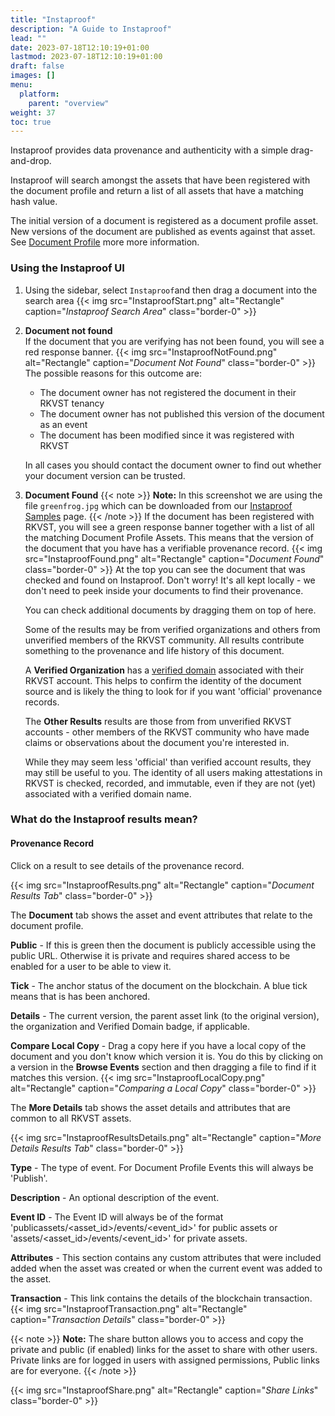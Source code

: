 ```yaml
---
title: "Instaproof"
description: "A Guide to Instaproof"
lead: ""
date: 2023-07-18T12:10:19+01:00
lastmod: 2023-07-18T12:10:19+01:00
draft: false
images: []
menu: 
  platform:
    parent: "overview"
weight: 37
toc: true
---
```

Instaproof provides data provenance and authenticity with a simple drag-and-drop.

Instaproof will search amongst the assets that have been registered with the document profile and return a list of all assets that have a matching hash value.

The initial version of a document is registered as a document profile asset. New versions of the document are published as events against that asset. See [Document Profile](/developers/developer-patterns/document-profile) more more information.

### Using the Instaproof UI

1. Using the sidebar, select `Instaproof`and then drag a document into the search area
{{< img src="InstaproofStart.png" alt="Rectangle" caption="<em>Instaproof Search Area</em>" class="border-0" >}}
1. **Document not found**  
If the document that you are verifying has not been found, you will see a red response banner.
{{< img src="InstaproofNotFound.png" alt="Rectangle" caption="<em>Document Not Found</em>" class="border-0" >}}
  The possible reasons for this outcome are:

   * The document owner has not registered the document in their RKVST tenancy
   * The document owner has not published this version of the document as an event
   * The document has been modified since it was registered with RKVST

   In all cases you should contact the document owner to find out whether your document version can be trusted.

1. **Document Found**
{{< note >}}
**Note:** In this screenshot we are using the file `greenfrog.jpg` which can be downloaded from our [Instaproof Samples](https://github.com/rkvst/instaproof-samples/tree/main/media) page.
{{< /note >}}
If the document has been registered with RKVST, you will see a green response banner together with a list of all the matching Document Profile Assets. This means that the version of the document that you have has a verifiable provenance record.
{{< img src="InstaproofFound.png" alt="Rectangle" caption="<em>Document Found</em>" class="border-0" >}}
At the top you can see the document that was checked and found on Instaproof. Don't worry! It's all kept locally - we don't need to peek inside your documents to find their provenance.  

    You can check additional documents by dragging them on top of here.

    Some of the results may be from verified organizations and others from unverified members of the RKVST community. All results contribute something to the provenance and life history of this document.

    A **Verified Organization** has a [verified domain](/platform/administration/verified-domain/) associated with their RKVST account. This helps to confirm the identity of the document source and is likely the thing to look for if you want 'official' provenance records.

    The **Other Results** results are those from from unverified RKVST accounts - other members of the RKVST community who have made claims or observations about the document you're interested in.

    While they may seem less 'official' than verified account results, they may still be useful to you. The identity of all users making attestations in RKVST is checked, recorded, and immutable, even if they are not (yet) associated with a verified domain name.

### What do the Instaproof results mean?

#### Provenance Record

Click on a result to see details of the provenance record.

{{< img src="InstaproofResults.png" alt="Rectangle" caption="<em>Document Results Tab</em>" class="border-0" >}}

The **Document** tab shows the asset and event attributes that relate to the document profile.

**Public** - If this is green then the document is publicly accessible using the public URL. Otherwise it is private and requires shared access to be enabled for a user to be able to view it.

**Tick** - The anchor status of the document on the blockchain. A blue tick means that is has been anchored.

**Details** - The current version, the parent asset link (to the original version), the organization and Verified Domain badge, if applicable.

**Compare Local Copy** - Drag a copy here if you have a local copy of the document and you don't know which version it is. You do this by clicking on a version in the **Browse Events** section and then dragging a file to find if it matches this version.
{{< img src="InstaproofLocalCopy.png" alt="Rectangle" caption="<em>Comparing a Local Copy</em>" class="border-0" >}}

The **More Details** tab shows the asset details and attributes that are common to all RKVST assets.

{{< img src="InstaproofResultsDetails.png" alt="Rectangle" caption="<em>More Details Results Tab</em>" class="border-0" >}}

**Type** - The type of event. For Document Profile Events this will always be 'Publish'.

**Description** - An optional description of the event.

**Event ID** -  The Event ID will always be of the format 'publicassets/<asset_id>/events/<event_id>' for public assets or 'assets/<asset_id>/events/<event_id>' for private assets.

**Attributes** - This section contains any custom attributes that were included added when the asset was created or when the current event was added to the asset.

**Transaction** - This link contains the details of the blockchain transaction.
{{< img src="InstaproofTransaction.png" alt="Rectangle" caption="<em>Transaction Details</em>" class="border-0" >}}

{{< note >}}
**Note:**
The share button allows you to access and copy the private and public (if enabled) links for the asset to share with other users. Private links are for logged in users with assigned permissions, Public links are for everyone.
{{< /note >}}

{{< img src="InstaproofShare.png" alt="Rectangle" caption="<em>Share Links</em>" class="border-0" >}}
